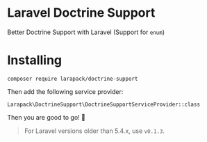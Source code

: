 # Laravel Doctrine Support

Better Doctrine Support with Laravel (Support for `enum`)

# Installing

```
composer require larapack/doctrine-support
```

Then add the following service provider:

```
Larapack\DoctrineSupport\DoctrineSupportServiceProvider::class
```

Then you are good to go! 🎉

> For Laravel versions older than 5.4.x, use `v0.1.3`.
